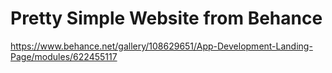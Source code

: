 # Pretty Simple Website from Behance

https://www.behance.net/gallery/108629651/App-Development-Landing-Page/modules/622455117
